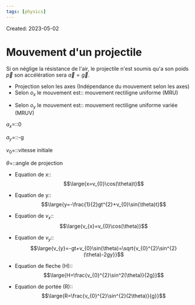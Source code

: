 ```yaml
---
tags: [physics] 
---
```

Created: 2023-05-02

# Mouvement d'un projectile
Si on néglige la résistance de l'air, le projectile n'est soumis qu'a son poids $\vec{p}$ son accélération sera $\vec{a}=\vec{g}$.

- Projection selon les axes (Indépendance du mouvement selon les axes)
- Selon $o_{x}$ le mouvement est:: mouvement rectiligne uniforme (MRU)
<!--SR:!2024-04-26,213,249-->
- Selon $o_{y}$ le mouvement est:: mouvement rectiligne uniforme variée (MRUV)
<!--SR:!2024-05-01,221,249-->

$a_{x}$=::0
<!--SR:!2024-08-20,165,230-->
$a_{y}$=::-g
<!--SR:!2024-04-15,81,230-->
$v_{0}$=::vitesse initiale
<!--SR:!2024-07-18,153,230-->
$\theta$=::angle de projection
<!--SR:!2024-05-13,130,230-->

- Equation de x::$$\large{x=v_{0}\cos(\theta)t}$$
<!--SR:!2025-05-27,457,250-->
- Equation de y::$$\large{y=-\frac{1}{2}gt^{2}+v_{0}\sin(\theta)t}$$
<!--SR:!2024-07-12,152,230-->
- Equation de $v_{x}$:: $$\large{v_{x}=v_{0}\cos(\theta)}$$
<!--SR:!2024-11-10,337,250-->
- Equation de $v_{y}$:: $$\large{v_{y}=-gt+v_{0}\sin(\theta)=\sqrt{v_{0}^{2}\sin^{2}(\theta)-2gy}}$$
<!--SR:!2024-04-07,151,230-->
- Equation de fleche (H):: $$\large{H=\frac{v_{0}^{2}\sin^2(\theta)}{2g}}$$
<!--SR:!2024-05-05,79,210-->
- Equation de portée (R):: $$\large{R=\frac{v_{0}^{2}\sin^{2}(2\theta)}{g}}$$
<!--SR:!2024-03-26,25,130-->